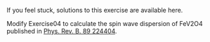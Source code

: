 If you feel stuck, solutions to this exercise are available here.

Modify Exercise04 to calculate the spin wave dispersion of FeV2O4 published in [Phys. Rev. B. 89 224404](http://journals.aps.org/prb/abstract/10.1103/PhysRevB.89.224404).

